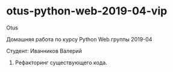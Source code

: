 # otus-python-web-2019-04-vip

Otus

Домашняя работа по курсу Python Web группы 2019-04

Студент: Иванников Валерий

1) Рефакторинг существующего кода.
